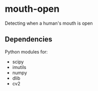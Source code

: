# mouth-open
Detecting when a human's mouth is open


## Dependencies
Python modules for:
* scipy
* imutils
* numpy
* dlib
* cv2



